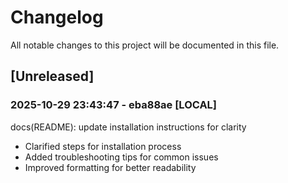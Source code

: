 # Changelog

All notable changes to this project will be documented in this file.

## [Unreleased]

### 2025-10-29 23:43:47 - eba88ae [LOCAL]

docs(README): update installation instructions for clarity

- Clarified steps for installation process
- Added troubleshooting tips for common issues
- Improved formatting for better readability